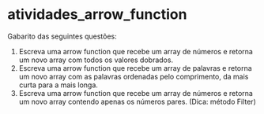 # atividades_arrow_function
Gabarito das seguintes questões:

1) Escreva uma arrow function que recebe um array de números e retorna um novo array com todos os valores dobrados.
2) Escreva uma arrow function que recebe um array de palavras e retorna um novo array com as palavras ordenadas pelo comprimento, da mais curta para a mais longa. 
3) Escreva uma arrow function que recebe um array de números e retorna um novo array contendo apenas os números pares.
(Dica: método Filter)
